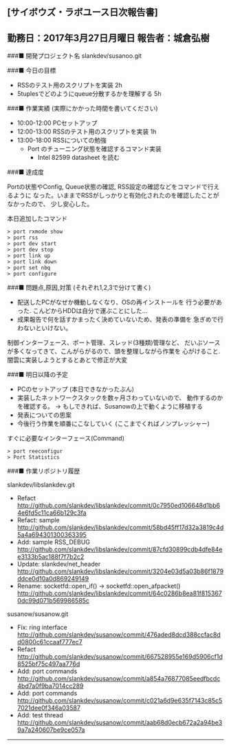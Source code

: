 

[サイボウズ・ラボユース日次報告書]
---------------------------------------------------------------------------
勤務日：2017年3月27日月曜日
報告者：城倉弘樹
---------------------------------------------------------------------------
###■ 開発プロジェクト名
slankdev/susanoo.git

###■ 今日の目標

- RSSのテスト用のスクリプトを実装 2h
- 5tuplesでどのようにqueue分散するかを理解する 5h


###■ 作業実績 (実際にかかった時間を書いてください)

- 10:00-12:00 PCセットアップ
- 12:00-13:00 RSSのテスト用のスクリプトを実装 1h
- 13:00-18:00 RSSについての勉強
  - Port のチューニング状態を確認するコマンド実装
	- Intel 82599 datasheet を読む


###■ 達成度

Portの状態やConfig, Queue状態の確認, RSS設定の確認などをコマンドで行えるように
なった。いままでRSSがしっかりと有効化されたのを確認したことがなかったので、
少し安心した。

本日追加したコマンド

```
> port rxmode show
> port rss
> port dev start
> port dev stop
> port link up
> port link down
> port set nbq
> port configure
```


###■ 問題点,原因,対策 (それぞれ1,2,3で分けて書く)

- 配送したPCがなぜか機動しなくなり、OSの再インストールを
  行う必要があった. こんどからHDDは自分で運ぶことにした...
- 成果報告で何を話すかまったく決めていないため、発表の準備を
  急ぎめで行わないといけない。

制御インターフェース、ポート管理、スレッド(3種類)管理など、
だいぶソースが多くなってきて、こんがらがるので、頭を整理しながら作業を
心がけること. 闇雲に実装しようとするとあとで修正が大変

###■ 明日以降の予定

- PCのセットアップ (本日できなかったぶん)
- 実装したネットワークスタックを数ヶ月さわっていないので、
  動作するのかを確認する。
	-> もしできれば、Susanowの上で動くように移植する
- 発表についての思案
- 今後行う作業を順番にこなしていく (ここまでくればノンプレッシャー)


すぐに必要なインターフェース(Command)

```
> port reeconfigur
> Port Statistics
```


###■ 作業リポジトリ履歴


slankdev/libslankdev.git

- Refact
  http://github.com/slankdev/libslankdev/commit/0c7950ed106648d1bb64e6fd5c11ca66b129c3fa
- Refact: sample
  http://github.com/slankdev/libslankdev/commit/58bd45ff17d32a3819c4d5a4a694301300363395
- Add: sample RSS\_DEBUG
  http://github.com/slankdev/libslankdev/commit/87cfd30899cdb4dfe84ee3133b5ac188f7f7b2c2
- Update: slankdev/net\_header
  http://github.com/slankdev/libslankdev/commit/3204e03d5a03b86f1879ddce0d10a0d869249149
- Rename: socketfd::open\_if() -> socketfd::open\_afpacket()
  http://github.com/slankdev/libslankdev/commit/64c0286b8ea81f8153670dc99d071b569986585c


susanow/susanow.git

- Fix: ring interface
  http://github.com/slankdev/susanow/commit/476aded8dcd388ccfac8dd0800c61ccaaf777ec7
- Refact
  http://github.com/slankdev/susanow/commit/667528955e169d5906cf1d8525bf75c497aa776d
- Add: port commands
  http://github.com/slankdev/susanow/commit/a854a76877085eedfbcdc4bd7a0f9ba7014cc289
- Add: port commands
  http://github.com/slankdev/susanow/commit/c021a6d9e635f7143c85c57021dee0f346a03587
- Add: test thread
  http://github.com/slankdev/susanow/commit/aab68d0ecb672a2a94be39a7a240607be9ce057a


---------------------------------------------------------------------------

